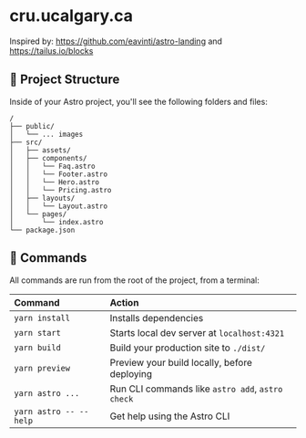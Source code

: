 # cru.ucalgary.ca

Inspired by: https://github.com/eavinti/astro-landing and https://tailus.io/blocks

## 🚀 Project Structure

Inside of your Astro project, you'll see the following folders and files:

```
/
├── public/
│   └── ... images
├── src/
│   ├── assets/
│   ├── components/
│   │   └── Faq.astro
│   │   └── Footer.astro
│   │   └── Hero.astro
│   │   └── Pricing.astro
│   ├── layouts/
│   │   └── Layout.astro
│   └── pages/
│       └── index.astro
└── package.json
```

## 🧞 Commands

All commands are run from the root of the project, from a terminal:

| Command                | Action                                           |
| :--------------------- | :----------------------------------------------- |
| `yarn install`         | Installs dependencies                            |
| `yarn start`           | Starts local dev server at `localhost:4321`      |
| `yarn build`           | Build your production site to `./dist/`          |
| `yarn preview`         | Preview your build locally, before deploying     |
| `yarn astro ...`       | Run CLI commands like `astro add`, `astro check` |
| `yarn astro -- --help` | Get help using the Astro CLI                     |
